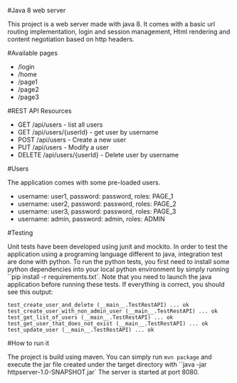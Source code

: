 #Java 8 web server

This project is a web server made with java 8. It comes with a basic url routing implementation,
login and session management, Html rendering and content negotiation based on http headers.

#Available pages

* /login
* /home
* /page1
* /page2
* /page3

#REST API Resources

* GET /api/users - list all users
* GET /api/users/{userId} - get user by username
* POST /api/users - Create a new user
* PUT /api/users - Modify a user
* DELETE /api/users/{userId} - Delete user by username

#Users

The application comes with some pre-loaded users.

* username: user1, password: password, roles: PAGE_1
* username: user2, password: password, roles: PAGE_2
* username: user3, password: password, roles: PAGE_3
* username: admin, password: admin, roles: ADMIN

#Testing

Unit tests have been developed using junit and mockito. 
In order to test the application using a programing language different
to java, integration test are done with python. To run the python tests, 
you first need to install some python dependencies into your local python environment
by simply running ``pip install -r requirements.txt`. Note that you need to 
launch the java application before running these tests. If everything is correct, you should see this output:

    test_create_user_and_delete (__main__.TestRestAPI) ... ok
    test_create_user_with_non_admin_user (__main__.TestRestAPI) ... ok
    test_get_list_of_users (__main__.TestRestAPI) ... ok
    test_get_user_that_does_not_exist (__main__.TestRestAPI) ... ok
    test_update_user (__main__.TestRestAPI) ... ok

 
#How to run it

The project is build using maven. You can simply run ``mvn package`` and execute the
jar file created under the target directory with ``java -jar httpserver-1.0-SNAPSHOT.jar`
The server is started at port 8080.